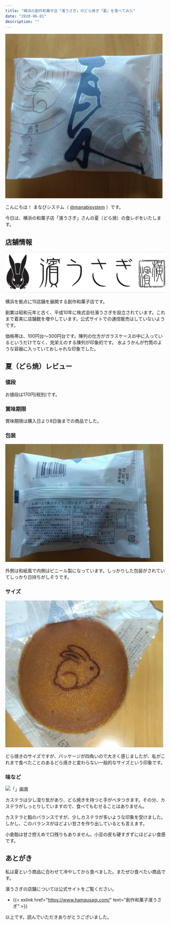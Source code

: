 ```yaml
---
title: "横浜の創作和菓子店「濱うさぎ」のどら焼き「夏」を食べてみた"
date: "2020-06-01"
description: ""
---
```


![「夏」どら焼写真](2020-05-14-photo-00001.jpg)


こんにちは！ まなびシステム（ [@manabisystem](https://twitter.com/manabisystem/) ）です。

今日は、横浜の和菓子店「濱うさぎ」さんの夏（どら焼）の食レポをいたします。

## 店舗情報
![「濱うさぎ」ロゴ画像](2020-05-14-screenshot-00004.png)

横浜を拠点に15店舗を展開する創作和菓子店です。

創業は昭和元年と古く、平成10年に株式会社濱うさぎを設立されています。これまで着実に店舗数を増やしています。公式サイトでの通信販売はしていないようです。

価格帯は、100円台～300円台です。陳列の仕方がガラスケースの中に入っているというだけでなく、見栄えのする陳列が印象的です。
水ようかんが竹筒のような容器に入っていておしゃれな印象でした。

## 夏（どら焼）レビュー

### 値段

お値段は170円(税別)です。

### 賞味期限

賞味期限は購入日より8日後までの商品でした。

### 包装
![「」画面](2020-05-14-photo-00004.jpg)

外側は和紙風で内側はビニール製になっています。しっかりした包装がされていてしっかり日持ちがしそうです。

### サイズ
![「」画面](2020-05-14-photo-00002.jpg)

どら焼きのサイズですが、パッケージが四角いので大きく感じましたが、私がこれまで食べたことのあるどら焼きと変わらない一般的なサイズという印象です。

### 味など
![「」画面](2020-05-14-photo-00003.jpg)

カステラは少し湿り気があり、どら焼きを持つと手がベタつきます。その分、カステラがしっとりしていますので、食べてもむせることはありません。

カステラと餡のバランスですが、少しカステラが多いような印象を受けました。しかし、このバランスがほどよい甘さを作り出しているとも言えます。

小倉餡は甘さ控えめで口残りもありません。小豆の皮も硬すぎずにほどよい食感です。

## あとがき

私は夏という商品に合わせて冷やしてから食べました。またぜひ食べたい商品です。

濱うさぎの店舗については公式サイトをご覧ください。
- {{< exlink href="https://www.hamausagi.com/" text="創作和菓子濱うさぎ" >}}

以上です。読んでいただきありがとうございました。
